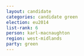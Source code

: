 ```yaml
---
layout: candidate
categories: candidate green
election: eu2014
list-rank: 6
person: karl-macnaughton
region: west-midlands
party: green
---
```

